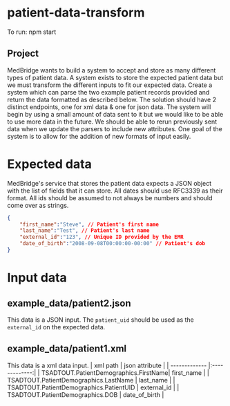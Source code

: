 # patient-data-transform

To run: npm start

## Project
MedBridge wants to build a system to accept and store as many different types of patient data. A system exists to store the expected patient data but we must transform the different inputs to fit our expected data. Create a system which can parse the two example patient records provided and return the data formatted as described below. The solution should have 2 distinct endpoints, one for xml data & one for json data. The system will begin by using a small amount of data sent to it but we would like to be able to use more data in the future. We should be able to rerun previously sent data when we update the parsers to include new attributes. One goal of the system is to allow for the addition of new formats of input easily.

# Expected data
MedBridge's service that stores the patient data expects a JSON object with the list of fields that it can store. All dates should use RFC3339 as their format. All ids should be assumed to not always be numbers and should come over as strings. 

```json
{
    "first_name":"Steve", // Patient's first name 
    "last_name":"Test", // Patient's last name 
    "external_id":"123", // Unique ID provided by the EMR
    "date_of_birth":"2008-09-08T00:00:00-00:00" // Patient's dob
}
```

# Input data
## example_data/patient2.json
This data is a JSON input. The `patient_uid` should be used as the `external_id` on the expected data. 

## example_data/patient1.xml
This data is a xml data input. 
| xml path        | json attribute | 
| ------------- |:-------------:| 
| TSADTOUT.PatientDemographics.FirstName| first_name | 
| TSADTOUT.PatientDemographics.LastName | last_name  | 
| TSADTOUT.PatientDemographics.PatientUID | external_id |
| TSADTOUT.PatientDemographics.DOB | date_of_birth |
